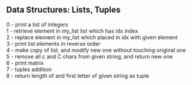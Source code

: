 ## Data Structures: Lists, Tuples <br />
0 - print a list of integers <br />
1 - retrieve element in my_list list which has idx index <br />
2 - replace element in my_list which placed in idx with given element <br />
3 - print list elements in reverse order <br />
4 - make copy of list, and modify new one without touching original one <br />
5 - remove all c and C chars from given string, and return new one <br />
6 - print matrix <br />
7 - tuples addition <br />
8 - return length of and first letter of given string as tuple <br />
